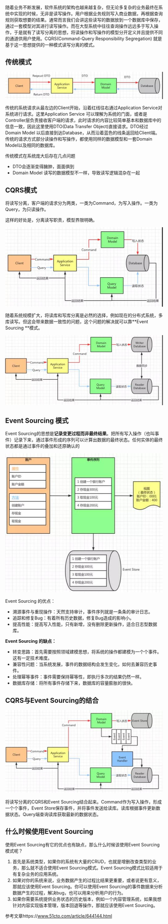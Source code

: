 随着业务不断发展，软件系统的架构也越来越复杂，但无论多复杂的业务最终在系统中实现的时候，无非是读写操作。用户根据业务规则写入商业数据，再根据查询规则获取想要的结果。通常而言我们会讲这些读写的数据放到一个数据库中保存，通过一套模型对其进行读写操作。而在大型系统中往往查询操作远远多于写入操作，于是就有了读写分离的思想，将读操作和写操作的模型分开定义并且提供不同的通道供用户使用。CQRS(Command-Query Responsibility Segregation) 就是基于这一思想提供的一种模式读写分离的模式。

## **传统模式**

![img](CQRS与EventSourcing.assets/a928f96cc511e2f682a9fc97a0b56db3.jpg)

传统的系统请求从最左边的Client开始，沿着红线往右通过Application Service对系统进行请求。这里Application Service 可以理解为系统的门面，或者是Controller层负责接收客户端的请求，此时请求的内容比较简单基本和数据库中的信息一致，因此这里使用DTO(Data Transfer Object)直接请求。DTO经过Domain Model 以后直接到达Database，从而沿着蓝色的线条返回给Client端。传统的请求方式部分读操作和写操作，都使用同样的数据模型和一套Domain Model以及相同的数据库。

传统模式在系统庞大后存在几点问题

- DTO会逐渐变得臃肿，面面俱到
- Domain Model 读写的数据模型不一样，导致读写逻辑混杂在一起

## **CQRS模式**

将读写分离，客户端的请求分为两类，一类为Command，为写入操作。一类为Query，为只读操作。

这样的好处是，分离读写职责，模型界限明确。

![img](CQRS与EventSourcing.assets/ffa5de9bfb46839d40bad0ea11f9950a.jpg)

随着系统规模扩大，将读库和写库分离是必然的选择，例如现在的分布式系统，多库读写。但这会带来数据一致性的问题，这个问题的解决就可以靠**Event Sourcing **模式。

![img](CQRS与EventSourcing.assets/4b79392645433d1b946f337e7433a7a4.jpg)

## **Event Sourcing 模式**

Event Sourcing的思想是**记录变更过程而非最终结果**。把所有写入操作（也叫事件）记录下来，通过事件形成的序列可以计算出数据的最终状态。任何实体的最终状态都是通过事件的叠加和还原确认的

![img](CQRS与EventSourcing.assets/c89348705ad53f2d370434e4881645de.jpg)

Event Sourcing 的优点：

- 溯源事件与重现操作：天然支持审计，事件序列就是一条条的审计日志。
- 追踪和修复Bug：有着所有历史数据，修复Bug造成的影响小。
- 提高性能：提高写入性能，只有新增，没有删除更新操作，适合日志型数据库。

**Event Sourcing 的缺点：**

- 转变思路：首先需要按照领域建模思想，将系统的操作都建模为一个个事件。这有一定技术难度。
- 兼容性问题：当系统发展，事件的数据结构会发生变化，如何去兼容历史事件。
- 处理幂等事件：事件需要保持幂等性，即执行多次的结果仍然一样。
- 数据库存储：将所有事件存储下来，数据库的容量膨胀的很快。

## **CQRS与Event Sourcing的结合**

![img](CQRS与EventSourcing.assets/8d2f25bcb59529cdf947d4f77c2cb622.jpg)

将读写分离的CQRS和Event Sourcing结合起来。Command作为写入操作，形成一个个事件，Event Store保存事件，并将事件发送给读库。读库根据事件更新数据状态。Query端查询读库获取最新的数据状态。

## **什么时候使用Event Sourcing**

使用Event Sourcing有它的优点也有缺点，那么什么时候该使用Event Sourcing模式呢？

1. 首先是系统类型，如果你的系统有大量的CRUD，也就是增删改查类型的业务，那么就不适合使用Event Sourcing模式。Event Sourcing模式比较适用于有复杂业务的应用系统。
2. 如果对你的系统来说，业务数据产生的过程比结果更重要，或者说更有意义，那就应该使用Event Sourcing。你可以使用Event Sourcing的事件数据来分析数据产生的过程，解决bug，也可以用来分析用户的行为。
3. 如果你需要系统提供业务状态的历史版本，例如一个内容管理系统，如果我想针对内容实现版本管理，版本回退等操作，那就应该使用Event Sourcing。



参考文章https://www.51cto.com/article/644144.html